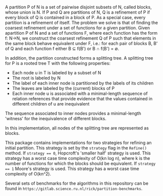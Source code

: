 A partition P of N is a set of pairwise disjoint subsets of N, called blocks, whose union is N. If P and Q are partitions of N, Q is a refinement of P if every block of Q is contained in a block of P. As a special case, every partition is a refinement of itself. The problem we solve is that of finding the coarsest refinement under a set of functions for a given partition. Given apartition P of N and a set of functions F, where each function has the form f: N->N, we construct the coarsest refinement Q of P such that elements in the same block behave equivalent under F, i.e.: for each pair of blocks B, B' of Q and each function f either B ⊆ f(B') or B ∩ f(B') = ∅.

In addition, the partition constructed forms a splitting tree. A splitting tree for P is a rooted tree T with the following properties:
- Each node u in T is labeled by a subset of N
- The root is labeled by N
- The label of each inner node is partitioned by the labels of its children
- The leaves are labeled by the (current) blocks of P
- Each inner node u is associated with a minimal-length sequence of relation references that provide evidence that the values contained in different children of u are inequivalent

The sequence associated to inner nodes provides a minimal-length 'witness' for the inequivalence of different blocks.

In this implementation, all nodes of the splitting tree are represented as blocks.

This package contains implementations for two strategies for refining an initial partition. This strategy is set by the `strategy` flag in the `Refine()` method. If `strategy == 0`, Hopcroft's 'smaller half' strategy is used. This strategy has a worst case time complexity of O(kn log n), where k is the number of functions for which the blocks should be equivalent. If `strategy == 1` Moore's strategy is used. This strategy has a worst case time complexity of O(kn^2).

Several sets of benchmarks for the algorithms in this repository can be found in `https://gitlab.science.ru.nl/rick/partition-benchmarks`.